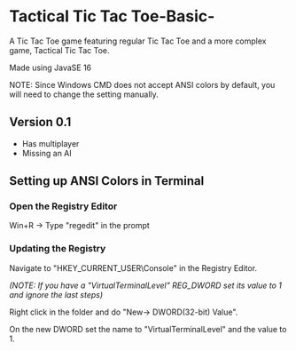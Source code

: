 # Tactical Tic Tac Toe-Basic-
A Tic Tac Toe game featuring regular Tic Tac Toe and a more complex game, Tactical Tic Tac Toe.

Made using JavaSE 16

NOTE: Since Windows CMD does not accept ANSI colors by default, you will need to change the setting manually.


## Version 0.1
- Has multiplayer
- Missing an AI 
## Setting up ANSI Colors in Terminal
### Open the Registry Editor
Win+R -> Type "regedit" in the prompt
### Updating the Registry
Navigate to "HKEY_CURRENT_USER\Console" in the Registry Editor.

*(NOTE: If you have a "VirtualTerminalLevel" REG_DWORD set its value to 1 and ignore the last steps)*

Right click in the folder and do "New-> DWORD(32-bit) Value".

On the new DWORD set the name to "VirtualTerminalLevel" and the value to 1.
